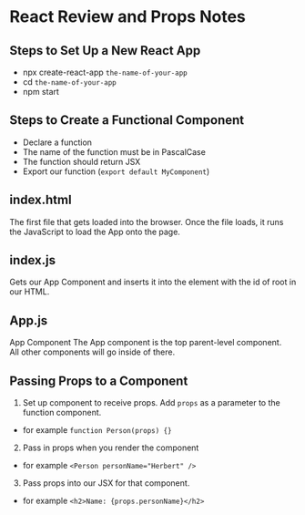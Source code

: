 # React Review and Props Notes

## Steps to Set Up a New React App
- npx create-react-app `the-name-of-your-app`
- cd `the-name-of-your-app`
- npm start


## Steps to Create a Functional Component
- Declare a function
- The name of the function must be in PascalCase
- The function should return JSX
- Export our function (`export default MyComponent`)

## index.html
The first file that gets loaded into the browser. Once the file loads, it runs the JavaScript to load the App onto the page.

## index.js
Gets our App Component and inserts it into the element with the id of root in our HTML.

## App.js
App Component
The App component is the top parent-level component.<br>
All other components will go inside of there.

## Passing Props to a Component
1. Set up component to receive props. Add `props` as a parameter to the function component.
  - for example `function Person(props) {}`

2. Pass in props when you render the component
  - for example `<Person personName="Herbert" />`

3. Pass props into our JSX for that component.
  - for example `<h2>Name: {props.personName}</h2>`
